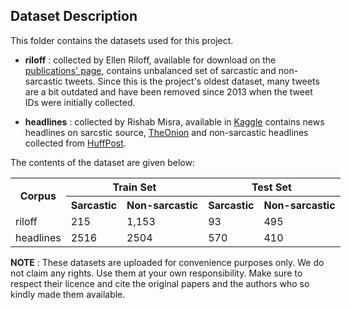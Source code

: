 ## Dataset Description

This folder contains the datasets used for this project.

- **riloff** : collected by Ellen Riloff, available for download on the [publications' page](http://www.cs.utah.edu/~riloff/publications_chron.html), contains unbalanced set of sarcastic and non-sarcastic tweets. Since this is the project's oldest dataset, many tweets are a bit outdated and have been removed since 2013 when the tweet IDs were initially collected.

- **headlines** : collected by Rishab Misra, available in [Kaggle](https://www.kaggle.com/rmisra/news-headlines-dataset-for-sarcasm-detection) contains news headlines on sarcstic source, [TheOnion](https://www.theonion.com/) and non-sarcastic headlines collected from [HuffPost](https://www.huffingtonpost.com/).

The contents of the dataset are given below:

<table style="width:200%" align="center">
  <tr>
    <th rowspan="2">Corpus</th>
    <th colspan="2">Train Set</th> 
    <th colspan="2">Test Set</th>
  </tr>
  <tr>
    <th>Sarcastic</th>
    <th>Non-sarcastic</th>
    <th>Sarcastic</th>
    <th>Non-sarcastic</th>
  </tr>
    <td>riloff</td>
    <td>215</td> 
    <td>1,153</td>
    <td>93</td>
    <td>495</td>
  </tr>
  <tr>
    <td>headlines</td>
    <td>2516</td> 
    <td>2504</td>
    <td>570</td>
    <td>410</td>
  </tr>
</table>

**NOTE** : These datasets are uploaded for convenience purposes only. We do not claim any rights. Use them at your own responsibility. Make sure to respect their licence and cite the original papers and the authors who so kindly made them available.